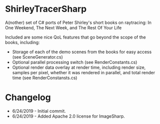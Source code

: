 # ShirleyTracerSharp
A(nother) set of C# ports of Peter Shirley's short books on raytracing: In One Weekend, The Next Week, and The Rest Of Your Life

Included are some nice QoL features that go beyond the scope of the books, including:
- Storage of each of the demo scenes from the books for easy access (see SceneGenerator.cs)
- Optional parallel processing switch (see RenderConstants.cs)
- Optional render data overlay at render time, including render size, samples per pixel, whether it was rendered in parallel, and total render time (see RenderConstansts.cs)

# Changelog

- 6/24/2019 - Initial commit.
- 6/24/2019 - Added Apache 2.0 license for ImageSharp.
